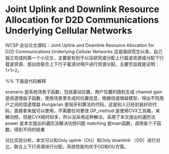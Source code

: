 # Joint Uplink and Downlink Resource Allocation for D2D Communications Underlying Cellular Networks
WCSP 会议论文源码：Joint Uplink and Downlink Resource Allocation for D2D Communications Underlying Cellular Networks
这是我研究生以来，自己独立完成的第一个小论文，主要是有别于以往研究或分配上行载波资源或分配下行载波资源，提出给联合上下行子载波对用户进行资源分配。主要宗旨就是证明：1+1>2。

%% 下面是代码解释

scenario            是系统场景子函数，包括基站位置，用户位置的随机生成
channel gain        是信道增益子函数，使用场景里生成的位置信息，根据信道增益模型，得出不同用户之间的信道增益
Hungarian           是匈牙利算法的代码，这是别人已经封装好的代码，直接拿来就可以使用，不需要任何更改
GP_method           是使用CVX工具箱，来解功控，但是CVX耗时较多，所以没采用这种解法，采用了本文提出的遍历法
power               是本文提出的遍历法解决功控问题
matching            是main函数，调用各个子函数，得到不同的结果

对比实验分析，本文可以和Only uplink（OU）和Only downlink （OD）进行对比，联合上下行资源进行分配，系统性能均优于OD和OU方案。

